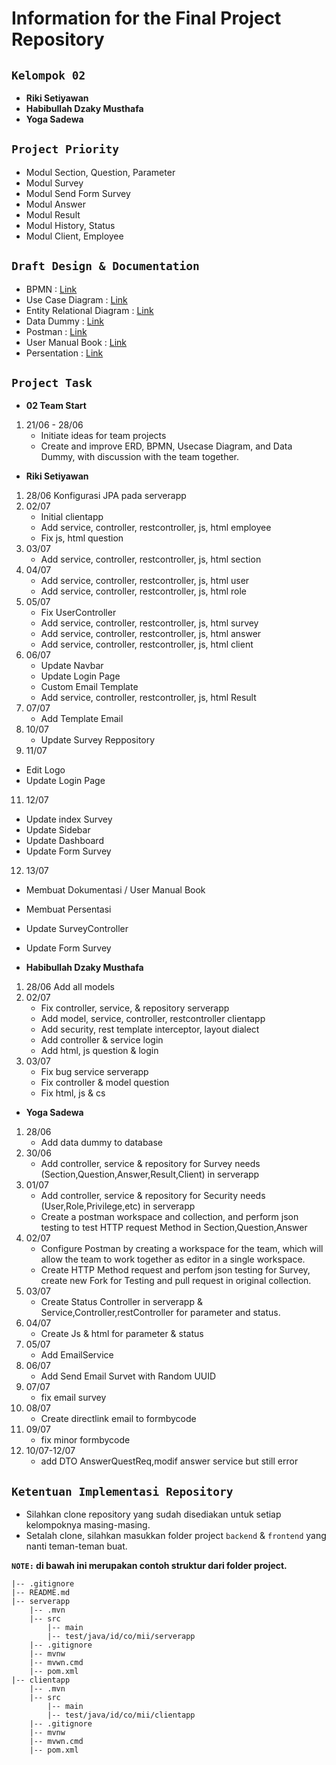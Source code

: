 # Information for the Final Project Repository

## **`Kelompok 02`**

- **Riki Setiyawan**
- **Habibullah Dzaky Musthafa**
- **Yoga Sadewa**

## **`Project Priority`**

- Modul Section, Question, Parameter
- Modul Survey
- Modul Send Form Survey
- Modul Answer
- Modul Result
- Modul History, Status
- Modul Client, Employee

## **`Draft Design & Documentation`**

- BPMN : [Link](https://drive.google.com/file/d/1FOQ5H6A1Q47xzhpKvuQHsagoDPihBm-8/view?usp=sharing)
- Use Case Diagram : [Link](https://drive.google.com/file/d/10AuxibxFDquCuNYFV5Ty2f1Mw1vJyIjr/view?usp=sharing)
- Entity Relational Diagram : [Link](https://drive.google.com/file/d/1X94O6mTQVWFhbWXJA1D2281dAGN6U6ht/view?usp=sharing)
- Data Dummy : [Link](https://docs.google.com/spreadsheets/d/10gDpG6SatiQW8xmxUQlRNW3e7XbkgA5qFfhq4r42nl4/edit?usp=sharing)
- Postman : [Link](https://documenter.getpostman.com/view/27540842/2s93zCZLfV)
- User Manual Book : [Link](https://drive.google.com/file/d/1osrlxfEnzoCqVr-oktPbCV8bG3yLbAIV/view?usp=sharing)
- Persentation : [Link](https://drive.google.com/file/d/1kZy92d3-NEvAaEp1CA1s8wGh0soMX-m5/view?usp=sharing)

## **`Project Task`**

- **02 Team Start**

1. 21/06 - 28/06
   - Initiate ideas for team projects
   - Create and improve ERD, BPMN, Usecase Diagram, and Data Dummy, with discussion with the team together.

- **Riki Setiyawan**

1. 28/06 Konfigurasi JPA pada serverapp
2. 02/07
   - Initial clientapp
   - Add service, controller, restcontroller, js, html employee
   - Fix js, html question
4. 03/07
   - Add service, controller, restcontroller, js, html section
5. 04/07
   - Add service, controller, restcontroller, js, html user
   - Add service, controller, restcontroller, js, html role
6. 05/07
   - Fix UserController
   - Add service, controller, restcontroller, js, html survey
   - Add service, controller, restcontroller, js, html answer
   - Add service, controller, restcontroller, js, html client
7. 06/07
   - Update Navbar
   - Update Login Page
   - Custom Email Template
   - Add service, controller, restcontroller, js, html Result
8. 07/07
   - Add Template Email
9. 10/07
   - Update Survey Reppository
10. 11/07
   - Edit Logo
   - Update Login Page
11. 12/07
   - Update index Survey
   - Update Sidebar
   - Update Dashboard
   - Update Form Survey
12. 13/07
   - Membuat Dokumentasi / User Manual Book
   - Membuat Persentasi
   - Update SurveyController
   - Update Form Survey

- **Habibullah Dzaky Musthafa**

1. 28/06 Add all models
2. 02/07
   - Fix controller, service, & repository serverapp
   - Add model, service, controller, restcontroller clientapp
   - Add security, rest template interceptor, layout dialect
   - Add controller & service login
   - Add html, js question & login
3. 03/07
   - Fix bug service serverapp
   - Fix controller & model question
   - Fix html, js & cs

- **Yoga Sadewa**

1. 28/06
   - Add data dummy to database
2. 30/06
   - Add controller, service & repository for Survey needs (Section,Question,Answer,Result,Client) in serverapp
3. 01/07
   - Add controller, service & repository for Security needs (User,Role,Privilege,etc) in serverapp
   - Create a postman workspace and collection, and perform json testing to test HTTP request Method in Section,Question,Answer
4. 02/07
   - Configure Postman by creating a workspace for the team, which will allow the team to work together as editor in a single workspace.
   - Create HTTP Method request and perfom json testing for Survey, create new Fork for Testing and pull request in original collection.
4. 03/07
   - Create Status Controller in serverapp & Service,Controller,restController for parameter and status.
5. 04/07
   - Create Js & html for parameter & status
6. 05/07
   - Add EmailService
8. 06/07
   - Add Send Email Survet with Random UUID
9. 07/07
    - fix email survey
10. 08/07
    - Create directlink email to formbycode
11. 09/07
    - fix minor formbycode
12. 10/07-12/07
    - add DTO AnswerQuestReq,modif answer service but still error
## **`Ketentuan Implementasi Repository`**

- Silahkan clone repository yang sudah disediakan untuk setiap kelompoknya masing-masing.
- Setalah clone, silahkan masukkan folder project `backend` & `frontend` yang nanti teman-teman buat.

**`NOTE:` di bawah ini merupakan contoh struktur dari folder project.**

```
|-- .gitignore
|-- README.md
|-- serverapp
    |-- .mvn
    |-- src
        |-- main
        |-- test/java/id/co/mii/serverapp
    |-- .gitignore
    |-- mvnw
    |-- mvwn.cmd
    |-- pom.xml
|-- clientapp
    |-- .mvn
    |-- src
        |-- main
        |-- test/java/id/co/mii/clientapp
    |-- .gitignore
    |-- mvnw
    |-- mvwn.cmd
    |-- pom.xml
```
